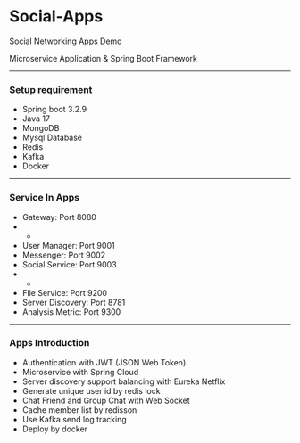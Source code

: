 # Social-Apps
Social Networking Apps Demo

Microservice Application & Spring Boot Framework

---
### Setup requirement
- Spring boot 3.2.9
- Java 17
- MongoDB
- Mysql Database
- Redis
- Kafka
- Docker

---
### Service In Apps
+ Gateway: Port 8080
+ +
+ User Manager: Port 9001
+ Messenger: Port 9002
+ Social Service: Port 9003
+ +
+ File Service: Port 9200
+ Server Discovery: Port 8781
+ Analysis Metric: Port 9300

---
### Apps Introduction
+ Authentication with JWT (JSON Web Token)
+ Microservice with Spring Cloud
+ Server discovery support balancing with Eureka Netflix
+ Generate unique user id by redis lock
+ Chat Friend and Group Chat with Web Socket
+ Cache member list by redisson
+ Use Kafka send log tracking
+ Deploy by docker